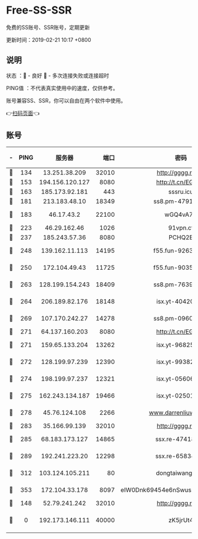 # Free-SS-SSR

免费的SS账号、SSR账号，定期更新

更新时间：2019-02-21 10:17 +0800

## 说明

状态     ：🙂 - 良好 🙁 - 多次连接失败或连接超时

PING值   ：不代表真实使用中的速度，仅供参考。

账号兼容SS、SSR，你可以自由在两个软件中使用。

👉[扫码页面](https://liesauer.github.io/free-ss-ssr.github.io/)👈

## 账号

|-|PING|服务器|端口|密码|加密方式|区域|
|:----:|:----:|:-----:|-----:|:----:|:----:|:----:|
|🙂|134|13.251.38.209|32010|http://gggg.rocks|chacha20|SG|
|🙂|153|194.156.120.127|8080|http://t.cn/EGJIyrl|rc4-md5|RU|
|🙂|163|185.173.92.181|443|sssru.icu|rc4-md5|RU|
|🙂|181|213.183.48.10|18349|ss8.pm-47913593|rc4-md5|RU|
|🙂|183|46.17.43.2|22100|wGQ4vA7D|aes-256-gcm|RU|
|🙂|223|46.29.162.46|1026|91vpn.cf|rc4-md5|RU|
|🙂|237|185.243.57.36|8080|PCHQ2E|rc4-md5|US|
|🙂|248|139.162.11.113|14195|f55.fun-92630692|aes-256-cfb|SG|
|🙂|250|172.104.49.43|11725|f55.fun-90356904|aes-256-cfb|SG|
|🙂|263|128.199.154.243|18409|ss8.pm-76398770|aes-256-cfb|SG|
|🙂|264|206.189.82.176|18148|isx.yt-40420921|aes-256-cfb|SG|
|🙂|269|107.170.242.27|14278|ss8.pm-09602432|aes-256-cfb|US|
|🙂|271|64.137.160.203|8080|http://t.cn/EGJIyrl|rc4-md5|CA|
|🙂|271|159.65.133.204|13262|isx.yt-96825730|aes-256-cfb|SG|
|🙂|272|128.199.97.239|12390|isx.yt-99382145|aes-256-cfb|SG|
|🙂|274|198.199.97.237|12321|isx.yt-05606768|aes-256-cfb|US|
|🙂|275|162.243.134.187|19466|isx.yt-02501963|aes-256-cfb|US|
|🙂|278|45.76.124.108|2266|www.darrenliuwei.com|aes-256-cfb|AU|
|🙂|283|35.166.99.139|32010|http://gggg.rocks|chacha20|US|
|🙂|285|68.183.173.127|14865|ssx.re-47418589|aes-256-cfb|US|
|🙂|289|192.241.223.20|12298|ssx.re-65834373|aes-256-cfb|US|
|🙂|312|103.124.105.211|80|dongtaiwang.com|aes-256-cfb|US|
|🙂|353|172.104.33.178|8097|eIW0Dnk69454e6nSwuspv9DmS201tQ0D|aes-256-cfb|SG|
|🙁|148|52.79.241.242|32010|http://gggg.rocks|chacha20|KR|
|🙁|0|192.173.146.111|40000|zK5jrUt4|chacha20-ietf-poly1305|US|
